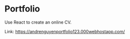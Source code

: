 # Portfolio

Use React to create an online CV.

Link: https://andrenguyenportfolio123.000webhostapp.com/

